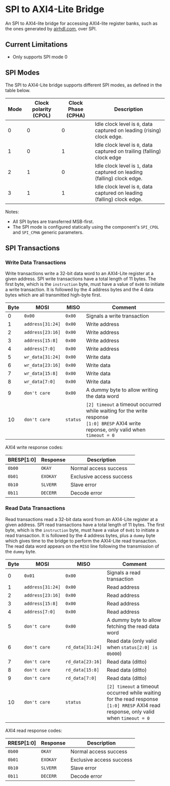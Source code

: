 # SPI to AXI4-Lite Bridge

An SPI to AXI4-lite bridge for accessing AXI4-lite register banks, such as the ones generated by [airhdl.com](https://airhdl.com), over SPI.

## Current Limitations

* Only supports SPI mode 0

## SPI Modes

The SPI to AXI4-Lite bridge supports different SPI modes, as defined in the table below.

| Mode | Clock polarity (CPOL) | Clock Phase (CPHA) | Description |
| -----| --------------------- | ------------------ | ----------- |
| 0    | 0 | 0 | Idle clock level is `0`, data captured on leading (rising) clock edge. |
| 1    | 0 | 1 | Idle clock level is `0`, data captured on trailing (falling) clock edge |
| 2    | 1 | 0 | Idle clock level is `1`, data captured on leading (falling) clock edge. |
| 3    | 1 | 1 | Idle clock level is `0`, data captured on leading (falling) clock edge. |

Notes:

* All SPI bytes are transferred MSB-first.
* The SPI mode is configured statically using the component's `SPI_CPOL` and `SPI_CPHA` generic parameters.

## SPI Transactions

### Write Data Transactions

Write transactions write a 32-bit data word to an AXI4-Lite register at a given address. SPI write transactions have a total length of 11 bytes. The first byte, which is the `instruction` byte, must have a value of `0x00` to initiate a write transaction. It is followed by the 4 address bytes and the 4 data bytes which are all transmitted high-byte first.

| Byte | MOSI    | MISO | Comment |
| ---- | ------- | ---- | ------- |
| 0    | `0x00` | `0x00` | Signals a write transaction |
| 1    | `address[31:24]` | `0x00` | Write address |
| 2    | `address[23:16]` | `0x00` | Write address |
| 3    | `address[15:8]` | `0x00` | Write address |
| 4    | `address[7:0]` | `0x00` | Write address |
| 5    | `wr_data[31:24]` | `0x00` | Write data |
| 6    | `wr_data[23:16]` | `0x00` | Write data |
| 7    | `wr_data[15:8]` | `0x00` | Write data |
| 8    | `wr_data[7:0]` | `0x00` | Write data |
| 9    | `don't care` | `0x00` | A dummy byte to allow writing the data word |
| 10    | `don't care` | `status` | `[2] timeout` a timeout occurred while waiting for the write response<br />`[1:0] BRESP` AXI4 write reponse, only valid when `timeout = 0` |

AXI4 write response codes:

| BRESP[1:0] | Response | Description |
| ---------- | -------- | ----------- |
| `0b00`     | `OKAY`   | Normal access success |
| `0b01`     | `EXOKAY` | Exclusive access success |
| `0b10`     | `SLVERR` | Slave error |
| `0b11`     | `DECERR` | Decode error |

### Read Data Transactions

Read transactions read a 32-bit data word from an AXI4-Lite register at a given address. SPI read transactions have a total length of 11 bytes. The first byte, which is the `instruction` byte, must have a value of `0x01` to initiate a read transaction. It is followed by the 4 address bytes, plus a `dummy` byte which gives time to the bridge to perform the AXI4-Lite read transaction. The read data word appears on the `MISO` line following the transmission of the `dummy` byte.

| Byte | MOSI    | MISO | Comment |
| ---- | ------- | ---- | ------- |
| 0    | `0x01` | `0x00` | Signals a read transaction |
| 1    | `address[31:24]` | `0x00` | Read address |
| 2    | `address[23:16]` | `0x00` | Read address |
| 3    | `address[15:8]` | `0x00` | Read address |
| 4    | `address[7:0]` | `0x00` | Read address |
| 5    | `don't care` | `0x00` | A dummy byte to allow fetching the read data word |
| 6    | `don't care` | `rd_data[31:24]` | Read data (only valid when `status[2:0] is 0b000`) |
| 7    | `don't care` | `rd_data[23:16]` | Read data (ditto) |
| 8    | `don't care` | `rd_data[15:8]` | Read data (ditto) |
| 9    | `don't care` | `rd_data[7:0]` | Read data (ditto) |
| 10   | `don't care` | `status` | `[2] timeout` a timeout occurred while waiting for the read response<br />`[1:0] RRESP` AXI4 read response, only valid when `timeout = 0` |

AXI4 read response codes:

| RRESP[1:0] | Response | Description |
| ---------- | -------- | ----------- |
| `0b00`     | `OKAY`   | Normal access success |
| `0b01`     | `EXOKAY` | Exclusive access success |
| `0b10`     | `SLVERR` | Slave error |
| `0b11`     | `DECERR` | Decode error |


